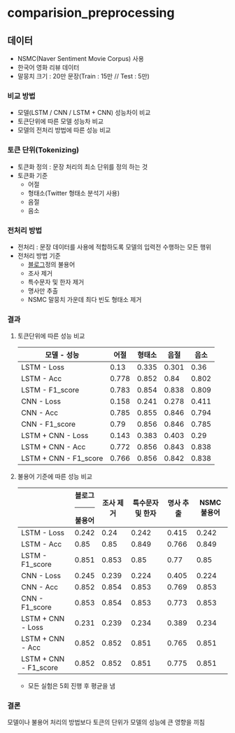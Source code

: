 # comparision_preprocessing

## 데이터

- NSMC(Naver  Sentiment Movie Corpus) 사용
- 한국어 영화 리뷰 데이터
- 말뭉치 크기 : 20만 문장(Train : 15만 // Test : 5만)

### 비교 방법

- 모델(LSTM / CNN / LSTM + CNN) 성능차이 비교
- 토큰단위에 따른 모델 성능차 비교
- 모델의 전처리 방법에 따른 성능 비교

### 토큰 단위(Tokenizing)

- 토큰화 정의 : 문장 처리의 최소 단위를 정의 하는 것
- 토큰화 기준
  - 어절
  - 형태소(Twitter 형태소 분석기 사용)
  - 음절
  - 음소

### 전처리 방법

- 전처리 : 문장 데이터를 사용에 적합하도록 모델의 입력전 수행하는 모든 행위
- 전처리 방법 기준
  - [블로그](https://bab2min.tistory.com/544)정의 불용어
  - 조사 제거
  - 특수문자 및 한자 제거
  - 명사만 추출
  - NSMC 말뭉치 가운데 최다 빈도 형태소 제거

### 결과 

1. 토큰단위에 따른 성능 비교

   | 모델 - 성능           | 어절  | 형태소 | 음절  | 음소  |
   | --------------------- | ----- | ------ | ----- | ----- |
   | LSTM - Loss           | 0.13  | 0.335  | 0.301 | 0.36  |
   | LSTM - Acc            | 0.778 | 0.852  | 0.84  | 0.802 |
   | LSTM - F1_score       | 0.783 | 0.854  | 0.838 | 0.809 |
   | CNN - Loss            | 0.158 | 0.241  | 0.278 | 0.411 |
   | CNN - Acc             | 0.785 | 0.855  | 0.846 | 0.794 |
   | CNN - F1_score        | 0.79  | 0.856  | 0.846 | 0.785 |
   | LSTM + CNN - Loss     | 0.143 | 0.383  | 0.403 | 0.29  |
   | LSTM + CNN - Acc      | 0.772 | 0.856  | 0.843 | 0.838 |
   | LSTM + CNN - F1_score | 0.766 | 0.856  | 0.842 | 0.838 |

2. 불용어 기준에 따른 성능 비교

   |                       | 블로그<hr>불용어 | 조사 제거 | 특수문자 및 한자 | 명사 추출 | NSMC불용어 |
   | --------------------- | ---------------- | --------- | ---------------- | --------- | ---------- |
   | LSTM - Loss           | 0.242            | 0.24      | 0.242            | 0.415     | 0.242      |
   | LSTM - Acc            | 0.85             | 0.85      | 0.849            | 0.766     | 0.849      |
   | LSTM - F1_score       | 0.851            | 0.853     | 0.85             | 0.77      | 0.85       |
   | CNN - Loss            | 0.245            | 0.239     | 0.224            | 0.405     | 0.224      |
   | CNN - Acc             | 0.852            | 0.854     | 0.853            | 0.769     | 0.853      |
   | CNN - F1_score        | 0.853            | 0.854     | 0.853            | 0.773     | 0.853      |
   | LSTM + CNN - Loss     | 0.231            | 0.239     | 0.234            | 0.389     | 0.234      |
   | LSTM + CNN - Acc      | 0.852            | 0.852     | 0.851            | 0.765     | 0.851      |
   | LSTM + CNN - F1_score | 0.852            | 0.852     | 0.851            | 0.775     | 0.851      |

   * 모든 실험은 5회 진행 후 평균을 냄

### 결론

모델이나 불용어 처리의 방법보다 토큰의 단위가 모델의 성능에 큰 영향을 끼침